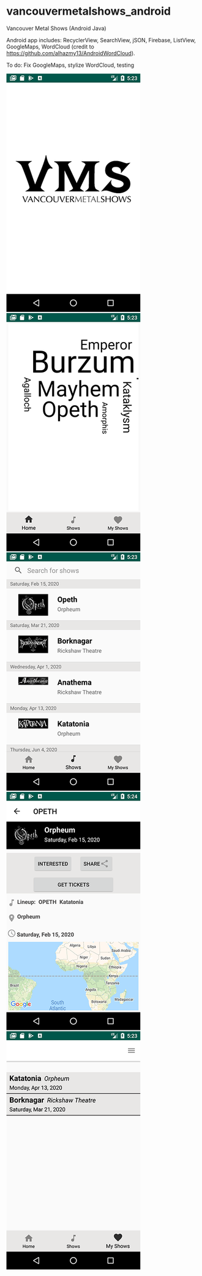 # vancouvermetalshows_android
Vancouver Metal Shows (Android Java)

Android app includes: RecyclerView, SearchView, jSON, Firebase, ListView, GoogleMaps, WordCloud (credit to https://github.com/alhazmy13/AndroidWordCloud).

To do: Fix GoogleMaps, stylize WordCloud, testing


![](splash.png)
![](wordcloud.png)
![](shows.png)
![](detail.png)
![](favs.png)

